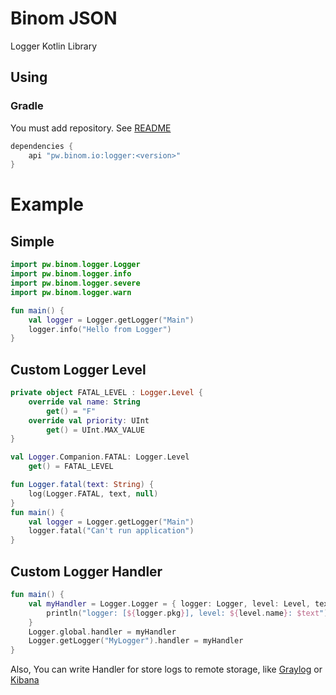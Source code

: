 # Binom JSON

Logger Kotlin Library

## Using

### Gradle

You must add repository. See [README](../README.md)

```groovy
dependencies {
    api "pw.binom.io:logger:<version>"
}
```

# Example

## Simple

```kotlin
import pw.binom.logger.Logger
import pw.binom.logger.info
import pw.binom.logger.severe
import pw.binom.logger.warn

fun main() {
    val logger = Logger.getLogger("Main")
    logger.info("Hello from Logger")
}
```

## Custom Logger Level

```kotlin
private object FATAL_LEVEL : Logger.Level {
    override val name: String
        get() = "F"
    override val priority: UInt
        get() = UInt.MAX_VALUE
}

val Logger.Companion.FATAL: Logger.Level
    get() = FATAL_LEVEL

fun Logger.fatal(text: String) {
    log(Logger.FATAL, text, null)
}
fun main() {
    val logger = Logger.getLogger("Main")
    logger.fatal("Can't run application")
}
```

## Custom Logger Handler

```kotlin
fun main() {
    val myHandler = Logger.Logger = { logger: Logger, level: Level, text: String?, exception: Throwable? ->
        println("logger: [${logger.pkg}], level: ${level.name}: $text")
    }
    Logger.global.handler = myHandler
    Logger.getLogger("MyLogger").handler = myHandler
}
```

Also, You can write Handler for store logs to remote storage, like [Graylog](https://www.graylog.org) or [Kibana](https://www.elastic.co/kibana)